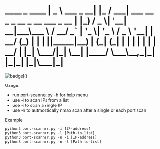 <h1> ____            _       ____
|  _ \ ___  _ __| |_    / ___|  ___ __ _ _ __  _ __   ___ _ __
| |_) / _ \| '__| __|___\___ \ / __/ _` | '_ \| '_ \ / _ \ '__|
|  __/ (_) | |  | ||_____|__) | (_| (_| | | | | | | |  __/ |
|_|   \___/|_|   \__|   |____/ \___\__,_|_| |_|_| |_|\___|_|
</h1>


![badge](https://img.shields.io/github/downloads/lSANCHOl/port-scanner/total.svg)]()

Usage:
- run port-scanner.py -h for help menu
- use -l to scan IPs from a list
- use -i to scan a single IP
- use -n to autmoatically nmap scan after a single or each port scan


Example:
```
python3 port-scanner.py -i [IP-address]
python3 port-scanner.py -l [Path-to-list]
python3 port-scanner.py -n -i [IP-address] 
python3 port-scanner.py -n -l [Path-to-list]
```
